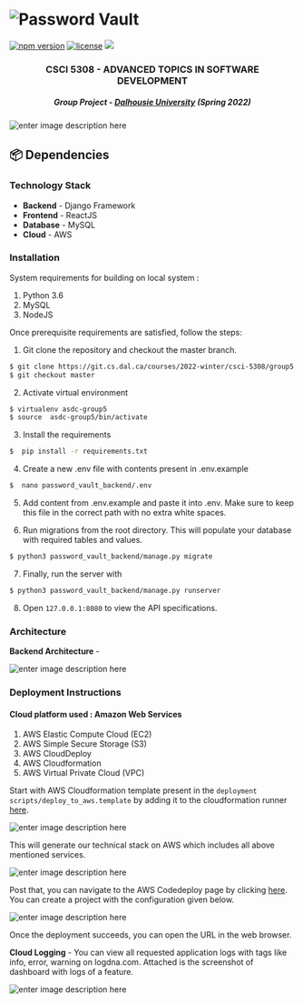 # ![Password Vault](https://gcdnb.pbrd.co/images/NfA6svumiXXi.png)

[](SonarQubeURL) [![npm version](https://img.shields.io/badge/Powered%20by-SonarQube-brightgreen)](http://52.90.114.61/projects/) [![license](https://img.shields.io/github/license/nhn/tui.editor.svg)]() [![](https://img.shields.io/badge/AWS-Codedeploy-green.svg)]()

<h3 align="center"> CSCI 5308 - ADVANCED TOPICS IN SOFTWARE DEVELOPMENT </h3>
<h5 align="center"> Group Project - <a href="https://www.dal.ca.ca/">Dalhousie University</a> (Spring 2022) </h5>

![enter image description here](https://i.imgur.com/mCleVH9.png)
## 📦 Dependencies


### Technology Stack

- **Backend** - Django Framework
- **Frontend** - ReactJS
- **Database** - MySQL
- **Cloud** - AWS



### Installation

System requirements for building on local system :

1. Python 3.6
2. MySQL
3. NodeJS

Once prerequisite requirements are satisfied, follow the steps:

1. Git clone the repository and checkout the master branch.
 ```sh
$ git clone https://git.cs.dal.ca/courses/2022-winter/csci-5308/group5
$ git checkout master
```

2. Activate virtual environment
 ```sh
$ virtualenv asdc-group5
$ source  asdc-group5/bin/activate
```

3. Install the requirements

  ```sh
$  pip install -r requirements.txt
```

4. Create a new .env file with contents present in .env.example
  ```sh
$  nano password_vault_backend/.env
```
5.  Add content from .env.example and paste it into .env. Make sure to keep this file in the correct path with no extra white spaces.

6. Run migrations from the root directory. This will populate your database with required tables and values.
```sh
$ python3 password_vault_backend/manage.py migrate
 ````
7. Finally, run the server with
 ```sh
$ python3 password_vault_backend/manage.py runserver
```
8. Open  `127.0.0.1:8080` to view the API specifications.

### Architecture


**Backend Architecture** -

![enter image description here](https://i.imgur.com/gm93zde.png)

### Deployment Instructions

#### Cloud platform used : Amazon Web Services

1. AWS Elastic Compute Cloud (EC2)
2. AWS Simple Secure Storage (S3)
3. AWS CloudDeploy
4. AWS Cloudformation
5. AWS Virtual Private Cloud (VPC)

Start with AWS Cloudformation template present in the `deployment scripts/deploy_to_aws.template` by adding it to the cloudformation runner [here](https://us-east-1.console.aws.amazon.com/cloudformation/home?).

![enter image description here](https://i.imgur.com/cvzeYnr.png)

This will generate our technical stack on AWS which includes all above mentioned services.

![enter image description here](https://i.imgur.com/LIZBuI4.png)

Post that, you can navigate to the AWS Codedeploy page by clicking [here](https://us-east-1.console.aws.amazon.com/codesuite/codedeploy).  You can create a project with the configuration given below.

![enter image description here](https://i.imgur.com/jN2WQt1.png)

Once the deployment succeeds, you can open the URL in the web browser. 

**Cloud Logging** -
You can view all requested application logs with tags like info, error, warning on logdna.com. Attached is the screenshot of dashboard with logs of a feature.

![enter image description here](https://i.imgur.com/J3m6ZLq.png)